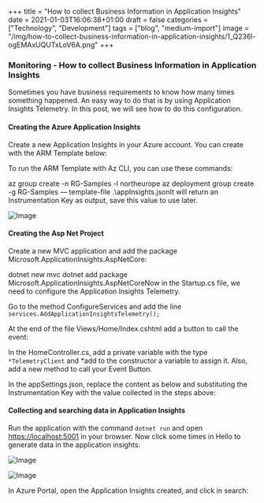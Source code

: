 ﻿+++
title = "How to collect Business Information in Application Insights"
date = 2021-01-03T16:06:38+01:00
draft = false
categories = ["Technology", "Development"]
tags = ["blog", "medium-import"]
image = "/img/how-to-collect-business-information-in-application-insights/1_Q236l-ogEMAxUQUTxLoV6A.png"
+++

### Monitoring - How to collect Business Information in Application Insights

Sometimes you have business requirements to know how many times something happened. An easy way to do that is by using Application Insights Telemetry. In this post, we will see how to do this configuration.

#### Creating the Azure Application Insights

Create a new Application Insights in your Azure account. You can create with the ARM Template below:

To run the ARM Template with Az CLI, you can use these commands:

az group create -n RG-Samples -l northeurope
az deployment group create -g RG-Samples — template-file .\appInsights.jsonIt will return an Instrumentation Key as output, save this value to use later.

![Image](/img/how-to-collect-business-information-in-application-insights/1_Q236l-ogEMAxUQUTxLoV6A.png)

#### Creating the Asp Net Project

Create a new MVC application and add the package Microsoft.ApplicationInsights.AspNetCore:

dotnet new mvc
dotnet add package Microsoft.ApplicationInsights.AspNetCoreNow in the Startup.cs file, we need to configure the Application Insights Telemetry.

Go to the method ConfigureServices and add the line `services.AddApplicationInsightsTelemetry();`

At the end of the file Views/Home/Index.cshtml add a button to call the event:

In the HomeController.cs, add a private variable with the type `*TelemetryClient` and *add to the constructor a variable to assign it. Also, add a new method to call your Event Button.

In the appSettings.json, replace the content as below and substituting the Instrumentation Key with the value collected in the steps above:

#### Collecting and searching data in Application Insights

Run the application with the command `dotnet run` and open [https://localhost:5001](https://localhost:5001) in your browser. Now click some times in Hello to generate data in the application insights:

![Image](/img/how-to-collect-business-information-in-application-insights/1_QEhqjDvoeaFCDf-j5tnvGg.png)

![Image](/img/how-to-collect-business-information-in-application-insights/1_mLBIN--h0OCAHSrlEhiPSg.png)

In Azure Portal, open the Application Insights created, and click in search:
